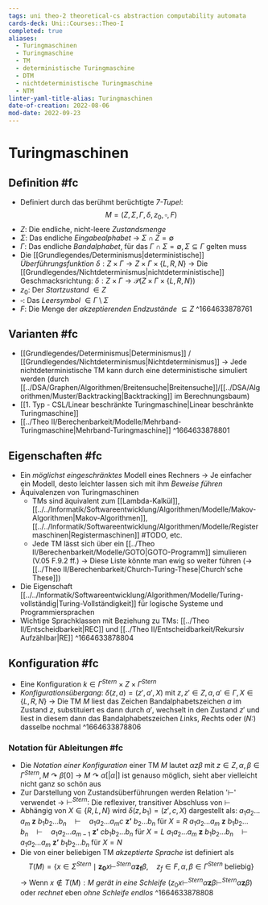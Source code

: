 ```yaml
---
tags: uni theo-2 theoretical-cs abstraction computability automata
cards-deck: Uni::Courses::Theo-I
completed: true
aliases:
  - Turingmaschinen
  - Turingmaschine
  - TM
  - deterministische Turingmaschine
  - DTM
  - nichtdeterministische Turingmaschine
  - NTM
linter-yaml-title-alias: Turingmaschinen
date-of-creation: 2022-08-06
mod-date: 2022-09-23
---
```


# Turingmaschinen

## Definition #fc
- Definiert durch das berühmt berüchtigte *7-Tupel*:
$$M = (Z,\Sigma,\Gamma,\delta,z_0,\square,F)$$
- $Z:$ Die endliche, nicht-leere *Zustandsmenge*
- $\Sigma:$ Das endliche *Eingabealphabet*
	→ $\Sigma\cap Z=\emptyset$
- $\Gamma:$ Das endliche *Bandalphabet*, für das $\Gamma\cap\Sigma=\emptyset,\Sigma\subseteq\Gamma$ gelten muss
- Die [[Grundlegendes/Determinismus|deterministische]] *Überführungsfunktion* $\delta:Z\times\Gamma\rightarrow Z\times\Gamma\times\{L,R,N\}$
	→ Die [[Grundlegendes/Nichtdeterminismus|nichtdeterministische]] Geschmacksrichtung: $\delta:Z\times\Gamma\rightarrow\mathcal{P}(Z\times\Gamma\times\{L,R,N\})$
- $z_0:$ Der *Startzustand* $\in Z$
- $\square:$ Das *Leersymbol* $\in\Gamma\setminus\Sigma$
- $F:$ Die Menge der *akzeptierenden Endzustände* $\subseteq Z$
^1664633878761

## Varianten #fc
- [[Grundlegendes/Determinismus|Determinismus]] / [[Grundlegendes/Nichtdeterminismus|Nichtdeterminismus]]
	→ Jede nichtdeterministische TM kann durch eine deterministische simuliert werden (durch [[../DSA/Graphen/Algorithmen/Breitensuche|Breitensuche]]/[[../DSA/Algorithmen/Muster/Backtracking|Backtracking]] im Berechnungsbaum)
- [[1. Typ - CSL/Linear beschränkte Turingmaschine|Linear beschränkte Turingmaschine]]
- [[../Theo II/Berechenbarkeit/Modelle/Mehrband-Turingmaschine|Mehrband-Turingmaschine]]
^1664633878801

## Eigenschaften #fc
- Ein *möglichst eingeschränktes* Modell eines Rechners
	→ Je einfacher ein Modell, desto leichter lassen sich mit ihm *Beweise führen*
- Äquivalenzen von Turingmaschinen
	- TMs sind äquivalent zum [[Lambda-Kalkül]], [[../../Informatik/Softwareentwicklung/Algorithmen/Modelle/Makov-Algorithmen|Makov-Algorithmen]], [[../../Informatik/Softwareentwicklung/Algorithmen/Modelle/Registermaschinen|Registermaschinen]] #TODO, etc.
	- Jede TM lässt sich über ein [[../Theo II/Berechenbarkeit/Modelle/GOTO|GOTO-Programm]] simulieren (V.05 F.9.2 ff.)
	→ Diese Liste könnte man ewig so weiter führen (→ [[../Theo II/Berechenbarkeit/Church-Turing-These|Church'sche These]])
- Die Eigenschaft [[../../Informatik/Softwareentwicklung/Algorithmen/Modelle/Turing-vollständig|Turing-Vollständigkeit]] für logische Systeme und Programmiersprachen
- Wichtige Sprachklassen mit Beziehung zu TMs: [[../Theo II/Entscheidbarkeit|REC]] und [[../Theo II/Entscheidbarkeit/Rekursiv Aufzählbar|RE]]
^1664633878804

## Konfiguration #fc
- Eine Konfiguration $k\in\Gamma^{Stern}\times Z\times\Gamma^{Stern}$
- *Konfigurationsübergang*: $\delta(z,a)=(z',a',X)$ mit $z,z'\in Z,a,a'\in\Gamma,X\in\{L,R,N\}$
	→ Die TM $M$ liest das Zeichen Bandalphabetszeichen $a$ im Zustand $z,$ substituiert es dann durch $a',$ wechselt in den Zustand $z'$ und liest in diesem dann das Bandalphabetszeichen *L*inks, *R*echts oder (*N:*) dasselbe nochmal
^1664633878806

### Notation für Ableitungen #fc
- Die *Notation einer Konfiguration* einer TM $M$ lautet $\alpha z\beta$ mit $z\in Z,\alpha,\beta\in\Gamma^{Stern},M\curvearrowright\beta[0]$
	→ $M\curvearrowright\alpha[|\alpha|]$ ist genauso möglich, sieht aber vielleicht nicht ganz so schön aus
- Zur Darstellung von Zustandsüberführungen werden Relation '$\vdash$' verwendet
	→ $\vdash^{Stern}:$ Die reflexiver, transitiver Abschluss von $\vdash$
- Abhängig von $X\in\{R,L,N\}$ wird $\delta(z,b_1)=(z',c,X)$ dargestellt als:
	$a_1a_2\dots a_m~\textbf{z}~b_1b_2\dots b_n\quad\vdash\quad a_1a_2\dots a_mc~\textbf{z'}~b_2\dots b_n$ für $X=R$
	$a_1a_2\dots a_m~\textbf{z}~b_1b_2\dots b_n\quad\vdash\quad a_1a_2\dots a_{m-1}~\textbf{z'}~cb_1b_2\dots b_n$ für $X=L$
	$a_1a_2\dots a_m~\textbf{z}~b_1b_2\dots b_n\quad\vdash\quad a_1a_2\dots a_m~\textbf{z'}~b_1b_2\dots b_n$ für $X=N$
- Die von einer beliebigen TM *akzeptierte Sprache* ist definiert als
$$T(M)=\{x\in\Sigma^{Stern}\mid\textbf{z}_\textbf{0}x\vdash^{Stern}\alpha \textbf{z}_\textbf{f}\beta,\quad z_f\in F,\alpha,\beta\in\Gamma^{Stern}\text{ beliebig}\}$$
	→ Wenn $x\notin T(M):M$ *gerät in eine Schleife* ($z_0x\vdash^{Stern}\alpha\textbf{z}\beta\vdash^{Stern}\alpha\textbf{z}\beta$) oder *rechnet* eben *ohne Schleife endlos*
^1664633878808
